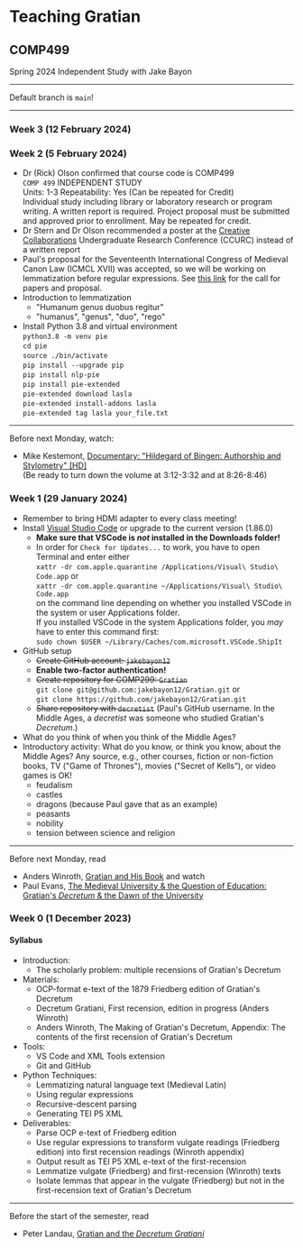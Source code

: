 # Teaching Gratian

## COMP499
Spring 2024 Independent Study with Jake Bayon

---

Default branch is `main`!

---
### Week 3 (12 February 2024)
### Week 2 (5 February 2024)
+ Dr (Rick) Olson confirmed that course code is COMP499  
`COMP 499` INDEPENDENT STUDY  
Units: 1-3 Repeatability: Yes (Can be repeated for Credit)  
Individual study including library or laboratory research or program writing. A written report is required. Project proposal must be submitted and approved prior to enrollment. May be repeated for credit.
+ Dr Stern and Dr Olson recommended a poster at the [Creative Collaborations](https://www.sandiego.edu/ugresearch/students/creative-collaborations.php) Undergraduate Research Conference (CCURC) instead of a written report
+ Paul's proposal for the Seventeenth International Congress of Medieval Canon Law (ICMCL XVII) was accepted, so we will be working on lemmatization before regular expressions. See [this link](ICMCL.md) for the call for papers and proposal.
+ Introduction to lemmatization
  - "Humanum genus duobus regitur"
  - "humanus", "genus", "duo", "rego"
+ Install Python 3.8 and virtual environment  
`python3.8 -m venv pie`  
`cd pie`  
`source ./bin/activate`  
`pip install --upgrade pip`  
`pip install nlp-pie`  
`pip install pie-extended`  
`pie-extended download lasla`  
`pie-extended install-addons lasla`  
`pie-extended tag lasla your_file.txt`  
---
Before next Monday, watch:
+ Mike Kestemont, [Documentary: "Hildegard of Bingen: Authorship and Stylometry" \[HD\]](https://vimeo.com/70881172)  
(Be ready to turn down the volume at 3:12-3:32 and at 8:26-8:46)
### Week 1 (29 January 2024)
+ Remember to bring HDMI adapter to every class meeting!
+ Install [Visual Studio Code](https://code.visualstudio.com/) or upgrade to the current version (1.86.0)
  - **Make sure that VSCode is *not* installed in the Downloads folder!**
  - In order for `Check for Updates...` to work, you have to open Terminal and enter either  
`xattr -dr com.apple.quarantine /Applications/Visual\ Studio\ Code.app` or  
`xattr -dr com.apple.quarantine ~/Applications/Visual\ Studio\ Code.app`  
on the command line depending on whether you installed VSCode in the system or user Applications folder.  
If you installed VSCode in the system Applications folder, you *may* have to enter this command first:  
`sudo chown $USER ~/Library/Caches/com.microsoft.VSCode.ShipIt`  
+ GitHub setup
  + ~~Create GitHub account: `jakebayon12`~~
  + **Enable two-factor authentication!**
  + ~~Create repository for COMP299: `Gratian`~~   
  `git clone git@github.com:jakebayon12/Gratian.git` or  
  `git clone https://github.com/jakebayon12/Gratian.git`  
  + ~~Share repository with `decretist`~~ (Paul's GitHub username. In the Middle Ages, a *decretist* was someone who studied Gratian's *Decretum*.)
+ What do you think of when you think of the Middle Ages?
+ Introductory activity: What do you know, or think you know, about the Middle Ages? Any source, e.g., other courses, fiction or non-fiction books, TV ("Game of Thrones"), movies ("Secret of Kells”), or video games is OK!
  - feudalism
  - castles
  - dragons (because Paul gave that as an example)
  - peasants
  - nobility
  - tension between science and religion
---
Before next Monday, read
+ Anders Winroth, [Gratian and His Book](Readings/Winroth%20-%20Gratian%20and%20His%20Book.pdf) and watch
+ Paul Evans, [The Medieval University & the Question of Education: Gratian's *Decretum* & the Dawn of the University](https://www.youtube.com/watch?v=x2KbkcjMLDM)
### Week 0 (1 December 2023)
#### Syllabus
+ Introduction:
  - The scholarly problem: multiple recensions of Gratian's Decretum
+ Materials:
  - OCP-format e-text of the 1879 Friedberg edition of Gratian's Decretum
  - Decretum Gratiani, First recension, edition in progress (Anders Winroth)
  - Anders Winroth, The Making of Gratian's Decretum, Appendix: The contents of the first recension of Gratian's Decretum
+ Tools:
  - VS Code and XML Tools extension
  - Git and GitHub
+ Python Techniques:
  - Lemmatizing natural language text (Medieval Latin)
  - Using regular expressions
  - Recursive-descent parsing
  - Generating TEI P5 XML
+ Deliverables:
  - Parse OCP e-text of Friedberg edition
  - Use regular expressions to transform vulgate readings (Friedberg edition) into first recension readings (Winroth appendix)
  - Output result as TEI P5 XML e-text of the first-recension
  - Lemmatize vulgate (Friedberg) and first-recension (Winroth) texts
  - Isolate lemmas that appear in the vulgate (Friedberg) but not in the first-recension text of Gratian's Decretum
---
Before the start of the semester, read
+ Peter Landau, [Gratian and the *Decretum Gratiani*](Readings/Landau%20-%20Gratian%20and%20the%20Decretum%20Gratiani.pdf)